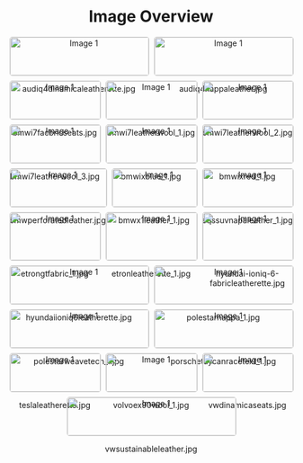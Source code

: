 <h1 style ="text-align: center;"> Image Overview </h1>
<div style="display: flex; flex-wrap: wrap; gap: 10px; justify-content: center;">
<div style="flex: 1 1 calc(33.333% - 20px); max-width: 300px; text-align: center;">
<img src="https://media.evkx.net/multimedia/technology/seats/materials/audiq4dinamicaleatherette_xst.jpg" alt="Image 1" style="width: 100%; border: 1px solid #ddd; border-radius: 5px;">
<p>audiq4dinamicaleatherette.jpg</p>
</div>
<div style="flex: 1 1 calc(33.333% - 20px); max-width: 300px; text-align: center;">
<img src="https://media.evkx.net/multimedia/technology/seats/materials/audiq4nappaleather_xst.jpg" alt="Image 1" style="width: 100%; border: 1px solid #ddd; border-radius: 5px;">
<p>audiq4nappaleather.jpg</p>
</div>
<div style="flex: 1 1 calc(33.333% - 20px); max-width: 300px; text-align: center;">
<img src="https://media.evkx.net/multimedia/technology/seats/materials/bmwi7facbricseats_xst.jpg" alt="Image 1" style="width: 100%; border: 1px solid #ddd; border-radius: 5px;">
<p>bmwi7facbricseats.jpg</p>
</div>
<div style="flex: 1 1 calc(33.333% - 20px); max-width: 300px; text-align: center;">
<img src="https://media.evkx.net/multimedia/technology/seats/materials/bmwi7leatherwool_1_xst.jpg" alt="Image 1" style="width: 100%; border: 1px solid #ddd; border-radius: 5px;">
<p>bmwi7leatherwool_1.jpg</p>
</div>
<div style="flex: 1 1 calc(33.333% - 20px); max-width: 300px; text-align: center;">
<img src="https://media.evkx.net/multimedia/technology/seats/materials/bmwi7leatherwool_2_xst.jpg" alt="Image 1" style="width: 100%; border: 1px solid #ddd; border-radius: 5px;">
<p>bmwi7leatherwool_2.jpg</p>
</div>
<div style="flex: 1 1 calc(33.333% - 20px); max-width: 300px; text-align: center;">
<img src="https://media.evkx.net/multimedia/technology/seats/materials/bmwi7leatherwool_3_xst.jpg" alt="Image 1" style="width: 100%; border: 1px solid #ddd; border-radius: 5px;">
<p>bmwi7leatherwool_3.jpg</p>
</div>
<div style="flex: 1 1 calc(33.333% - 20px); max-width: 300px; text-align: center;">
<img src="https://media.evkx.net/multimedia/technology/seats/materials/bmwixblue_1_xst.jpg" alt="Image 1" style="width: 100%; border: 1px solid #ddd; border-radius: 5px;">
<p>bmwixblue_1.jpg</p>
</div>
<div style="flex: 1 1 calc(33.333% - 20px); max-width: 300px; text-align: center;">
<img src="https://media.evkx.net/multimedia/technology/seats/materials/bmwixred_1_xst.jpg" alt="Image 1" style="width: 100%; border: 1px solid #ddd; border-radius: 5px;">
<p>bmwixred_1.jpg</p>
</div>
<div style="flex: 1 1 calc(33.333% - 20px); max-width: 300px; text-align: center;">
<img src="https://media.evkx.net/multimedia/technology/seats/materials/bmwperforatedleather_xst.jpg" alt="Image 1" style="width: 100%; border: 1px solid #ddd; border-radius: 5px;">
<p>bmwperforatedleather.jpg</p>
</div>
<div style="flex: 1 1 calc(33.333% - 20px); max-width: 300px; text-align: center;">
<img src="https://media.evkx.net/multimedia/technology/seats/materials/bmwx1leather_1_xst.jpg" alt="Image 1" style="width: 100%; border: 1px solid #ddd; border-radius: 5px;">
<p>bmwx1leather_1.jpg</p>
</div>
<div style="flex: 1 1 calc(33.333% - 20px); max-width: 300px; text-align: center;">
<img src="https://media.evkx.net/multimedia/technology/seats/materials/eqssuvnapaleather_1_xst.jpg" alt="Image 1" style="width: 100%; border: 1px solid #ddd; border-radius: 5px;">
<p>eqssuvnapaleather_1.jpg</p>
</div>
<div style="flex: 1 1 calc(33.333% - 20px); max-width: 300px; text-align: center;">
<img src="https://media.evkx.net/multimedia/technology/seats/materials/etrongtfabric_1_xst.jpg" alt="Image 1" style="width: 100%; border: 1px solid #ddd; border-radius: 5px;">
<p>etrongtfabric_1.jpg</p>
</div>
<div style="flex: 1 1 calc(33.333% - 20px); max-width: 300px; text-align: center;">
<img src="https://media.evkx.net/multimedia/technology/seats/materials/etronleatherette_1_xst.jpg" alt="Image 1" style="width: 100%; border: 1px solid #ddd; border-radius: 5px;">
<p>etronleatherette_1.jpg</p>
</div>
<div style="flex: 1 1 calc(33.333% - 20px); max-width: 300px; text-align: center;">
<img src="https://media.evkx.net/multimedia/technology/seats/materials/hyundai-ioniq-6-fabricleatherette_xst.jpg" alt="Image 1" style="width: 100%; border: 1px solid #ddd; border-radius: 5px;">
<p>hyundai-ioniq-6-fabricleatherette.jpg</p>
</div>
<div style="flex: 1 1 calc(33.333% - 20px); max-width: 300px; text-align: center;">
<img src="https://media.evkx.net/multimedia/technology/seats/materials/hyundaiioniq6leatherette_xst.jpg" alt="Image 1" style="width: 100%; border: 1px solid #ddd; border-radius: 5px;">
<p>hyundaiioniq6leatherette.jpg</p>
</div>
<div style="flex: 1 1 calc(33.333% - 20px); max-width: 300px; text-align: center;">
<img src="https://media.evkx.net/multimedia/technology/seats/materials/polestarnappa_1_xst.jpg" alt="Image 1" style="width: 100%; border: 1px solid #ddd; border-radius: 5px;">
<p>polestarnappa_1.jpg</p>
</div>
<div style="flex: 1 1 calc(33.333% - 20px); max-width: 300px; text-align: center;">
<img src="https://media.evkx.net/multimedia/technology/seats/materials/polestarweavetech_1_xst.jpg" alt="Image 1" style="width: 100%; border: 1px solid #ddd; border-radius: 5px;">
<p>polestarweavetech_1.jpg</p>
</div>
<div style="flex: 1 1 calc(33.333% - 20px); max-width: 300px; text-align: center;">
<img src="https://media.evkx.net/multimedia/technology/seats/materials/porschetaycanracetext_1_xst.jpg" alt="Image 1" style="width: 100%; border: 1px solid #ddd; border-radius: 5px;">
<p>porschetaycanracetext_1.jpg</p>
</div>
<div style="flex: 1 1 calc(33.333% - 20px); max-width: 300px; text-align: center;">
<img src="https://media.evkx.net/multimedia/technology/seats/materials/teslaleatherette_xst.jpg" alt="Image 1" style="width: 100%; border: 1px solid #ddd; border-radius: 5px;">
<p>teslaleatherette.jpg</p>
</div>
<div style="flex: 1 1 calc(33.333% - 20px); max-width: 300px; text-align: center;">
<img src="https://media.evkx.net/multimedia/technology/seats/materials/volvoex90wool_1_xst.jpg" alt="Image 1" style="width: 100%; border: 1px solid #ddd; border-radius: 5px;">
<p>volvoex90wool_1.jpg</p>
</div>
<div style="flex: 1 1 calc(33.333% - 20px); max-width: 300px; text-align: center;">
<img src="https://media.evkx.net/multimedia/technology/seats/materials/vwdinamicaseats_xst.jpg" alt="Image 1" style="width: 100%; border: 1px solid #ddd; border-radius: 5px;">
<p>vwdinamicaseats.jpg</p>
</div>
<div style="flex: 1 1 calc(33.333% - 20px); max-width: 300px; text-align: center;">
<img src="https://media.evkx.net/multimedia/technology/seats/materials/vwsustainableleather_xst.jpg" alt="Image 1" style="width: 100%; border: 1px solid #ddd; border-radius: 5px;">
<p>vwsustainableleather.jpg</p>
</div>
</div>
